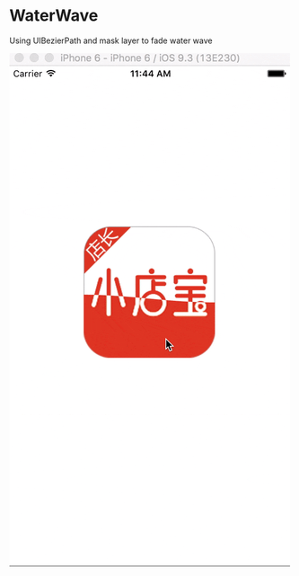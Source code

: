 # WaterWave
Using UIBezierPath and mask layer to fade water wave


![Alt Text](https://github.com/Arbalest313/gitRecord/blob/master/WaterWave/waterWaveGif.gif?raw=true)
